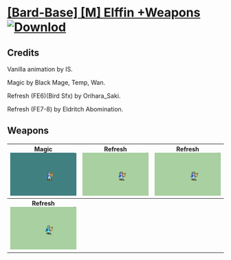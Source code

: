 # [\[Bard-Base\] \[M\] Elffin +Weapons](./) [![Downlod](https://img.shields.io/badge/Download--red?style=social&logo=github)](https://minhaskamal.github.io/DownGit/#/home?url=https://github.com/Klokinator/FE-Repo/tree/main/Battle%20Animations%2FBards%2C%20Dancers%2C%20Suppliers%2C%20Misc%2F%5BBard-Base%5D%20%5BM%5D%20Elffin%20%2BWeapons)
## Credits

Vanilla animation by IS.

Magic by Black Mage, Temp, Wan.

Refresh (FE6)(Bird Sfx) by Orihara_Saki.

Refresh (FE7-8) by Eldritch Abomination.

## Weapons

| <b>Magic</b><br/><img alt="Magic animation" src="./6.%20Magic/Magic.gif"/> | <b>Refresh</b><br/><img alt="Refresh animation" src="./8.%20Refresh/Refresh.gif"/> | <b>Refresh</b><br/><img alt="Refresh animation" src="./8.%20Refresh%20(FE6)(Bird%20Sfx)/Refresh.gif"/> |
| :---: | :---: | :---: |
| <b>Refresh</b><br/><img alt="Refresh animation" src="./8.%20Refresh%20(FE7-8)/Refresh.gif"/> |
